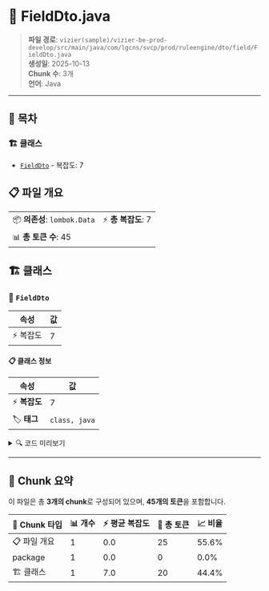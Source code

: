 # 📄 FieldDto.java

> **파일 경로**: `vizier(sample)/vizier-be-prod-develop/src/main/java/com/lgcns/svcp/prod/ruleengine/dto/field/FieldDto.java`  
> **생성일**: 2025-10-13  
> **Chunk 수**: 3개  
> **언어**: Java
---

## 📑 목차

### 🏗️ 클래스
- [`FieldDto`](#class-fielddto) - 복잡도: 7

## 📋 파일 개요

| | |
|--|--|
| 📦 **의존성**: `lombok.Data` | ⚡ **총 복잡도**: 7 |
| 📊 **총 토큰 수**: 45 |  |



## 🏗️ 클래스

### <a id="class-fielddto"></a>🎯 `FieldDto`

| 속성 | 값 |
|------|----|
| ⚡ 복잡도 | 7 |



#### 📋 클래스 정보

| 속성 | 값 |
|------|----|
| ⚡ **복잡도** | 7 || 📍 **라인 범위** | 6-6 |
| 🏷️ **태그** | `class, java` |

<details>
<summary>🔍 코드 미리보기</summary>

```java
public class FieldDto {
	private String fieldUuid;
	private String fieldDispName;
	private String fieldKeyName;
	private String fieldDataType;
	private String useYn;
}...
```

**Chunk 정보**
- 🆔 **ID**: `4846a38a1721`
- 📍 **라인**: 6-6
- 📊 **토큰**: 20
- 🏷️ **태그**: `class, java`

</details>

---





## 🧩 Chunk 요약

이 파일은 총 **3개의 chunk**로 구성되어 있으며, **45개의 토큰**을 포함합니다.

| 🧩 Chunk 타입 | 📊 개수 | ⚡ 평균 복잡도 | 📝 총 토큰 | 📈 비율 |
|---------------|--------|-------------|----------|--------|
| 📋 파일 개요 | 1 | 0.0 | 25 | 55.6% |
| package | 1 | 0.0 | 0 | 0.0% |
| 🏗️ 클래스 | 1 | 7.0 | 20 | 44.4% |

